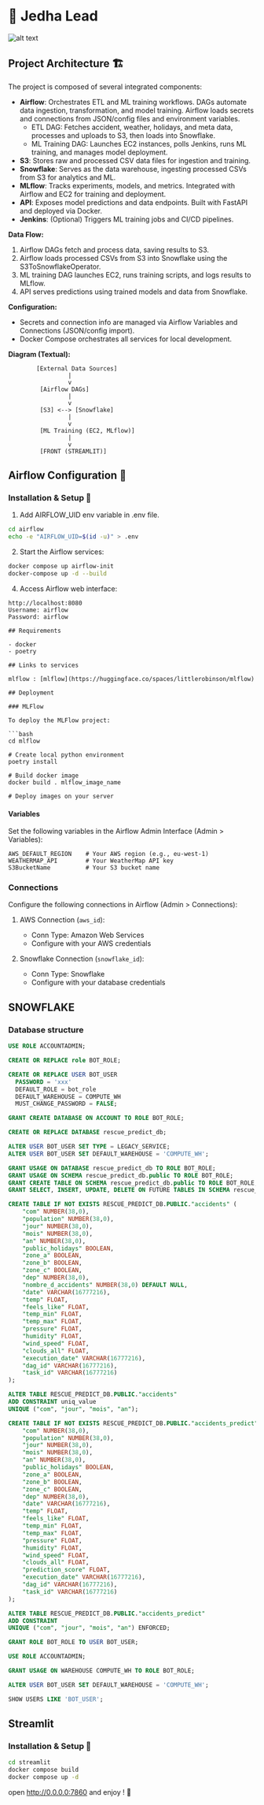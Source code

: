 # 🚀 Jedha Lead

![alt text](preview-ui.png)

## Project Architecture 🏗️

The project is composed of several integrated components:

- **Airflow**: Orchestrates ETL and ML training workflows. DAGs automate data ingestion, transformation, and model training. Airflow loads secrets and connections from JSON/config files and environment variables.
  - ETL DAG: Fetches accident, weather, holidays, and meta data, processes and uploads to S3, then loads into Snowflake.
  - ML Training DAG: Launches EC2 instances, polls Jenkins, runs ML training, and manages model deployment.
- **S3**: Stores raw and processed CSV data files for ingestion and training.
- **Snowflake**: Serves as the data warehouse, ingesting processed CSVs from S3 for analytics and ML.
- **MLflow**: Tracks experiments, models, and metrics. Integrated with Airflow and EC2 for training and deployment.
- **API**: Exposes model predictions and data endpoints. Built with FastAPI and deployed via Docker.
- **Jenkins**: (Optional) Triggers ML training jobs and CI/CD pipelines.

**Data Flow:**

1. Airflow DAGs fetch and process data, saving results to S3.
2. Airflow loads processed CSVs from S3 into Snowflake using the S3ToSnowflakeOperator.
3. ML training DAG launches EC2, runs training scripts, and logs results to MLflow.
4. API serves predictions using trained models and data from Snowflake.

**Configuration:**

- Secrets and connection info are managed via Airflow Variables and Connections (JSON/config import).
- Docker Compose orchestrates all services for local development.

**Diagram (Textual):**

```
        [External Data Sources]
                 |
                 v
         [Airflow DAGs]
                 |
                 v
         [S3] <--> [Snowflake]
                 |
                 v
         [ML Training (EC2, MLflow)]
                 |
                 v
         [FRONT (STREAMLIT)]
```

## Airflow Configuration 🔐

### Installation & Setup 🚀

1. Add AIRFLOW_UID env variable in .env file.

```bash
cd airflow
echo -e "AIRFLOW_UID=$(id -u)" > .env
```

2. Start the Airflow services:

```bash
docker compose up airflow-init
docker-compose up -d --build
```

4. Access Airflow web interface:

````
http://localhost:8080
Username: airflow
Password: airflow

## Requirements

- docker
- poetry

## Links to services

mlflow : [mlflow](https://huggingface.co/spaces/littlerobinson/mlflow)

## Deployment

### MLFlow

To deploy the MLFlow project:

```bash
cd mlflow

# Create local python environment
poetry install

# Build docker image
docker build . mlflow_image_name

# Deploy images on your server
````

#### Variables

Set the following variables in the Airflow Admin Interface (Admin > Variables):

```
AWS_DEFAULT_REGION    # Your AWS region (e.g., eu-west-1)
WEATHERMAP_API        # Your WeatherMap API key
S3BucketName          # Your S3 bucket name
```

### Connections

Configure the following connections in Airflow (Admin > Connections):

1. AWS Connection (`aws_id`):

   - Conn Type: Amazon Web Services
   - Configure with your AWS credentials

2. Snowflake Connection (`snowflake_id`):
   - Conn Type: Snowflake
   - Configure with your database credentials

## SNOWFLAKE

### Database structure

```sql
USE ROLE ACCOUNTADMIN;

CREATE OR REPLACE role BOT_ROLE;

CREATE OR REPLACE USER BOT_USER
  PASSWORD = 'xxx'
  DEFAULT_ROLE = bot_role
  DEFAULT_WAREHOUSE = COMPUTE_WH
  MUST_CHANGE_PASSWORD = FALSE;

GRANT CREATE DATABASE ON ACCOUNT TO ROLE BOT_ROLE;

CREATE OR REPLACE DATABASE rescue_predict_db;

ALTER USER BOT_USER SET TYPE = LEGACY_SERVICE;
ALTER USER BOT_USER SET DEFAULT_WAREHOUSE = 'COMPUTE_WH';

GRANT USAGE ON DATABASE rescue_predict_db TO ROLE BOT_ROLE;
GRANT USAGE ON SCHEMA rescue_predict_db.public TO ROLE BOT_ROLE;
GRANT CREATE TABLE ON SCHEMA rescue_predict_db.public TO ROLE BOT_ROLE;
GRANT SELECT, INSERT, UPDATE, DELETE ON FUTURE TABLES IN SCHEMA rescue_predict_db.public TO ROLE BOT_ROLE;

CREATE TABLE IF NOT EXISTS RESCUE_PREDICT_DB.PUBLIC."accidents" (
    "com" NUMBER(38,0),
    "population" NUMBER(38,0),
    "jour" NUMBER(38,0),
    "mois" NUMBER(38,0),
    "an" NUMBER(38,0),
    "public_holidays" BOOLEAN,
    "zone_a" BOOLEAN,
    "zone_b" BOOLEAN,
    "zone_c" BOOLEAN,
    "dep" NUMBER(38,0),
    "nombre_d_accidents" NUMBER(38,0) DEFAULT NULL,
    "date" VARCHAR(16777216),
    "temp" FLOAT,
    "feels_like" FLOAT,
    "temp_min" FLOAT,
    "temp_max" FLOAT,
    "pressure" FLOAT,
    "humidity" FLOAT,
    "wind_speed" FLOAT,
    "clouds_all" FLOAT,
    "execution_date" VARCHAR(16777216),
    "dag_id" VARCHAR(16777216),
    "task_id" VARCHAR(16777216)
);

ALTER TABLE RESCUE_PREDICT_DB.PUBLIC."accidents"
ADD CONSTRAINT uniq_value
UNIQUE ("com", "jour", "mois", "an");

CREATE TABLE IF NOT EXISTS RESCUE_PREDICT_DB.PUBLIC."accidents_predict" (
    "com" NUMBER(38,0),
    "population" NUMBER(38,0),
    "jour" NUMBER(38,0),
    "mois" NUMBER(38,0),
    "an" NUMBER(38,0),
    "public_holidays" BOOLEAN,
    "zone_a" BOOLEAN,
    "zone_b" BOOLEAN,
    "zone_c" BOOLEAN,
    "dep" NUMBER(38,0),
    "date" VARCHAR(16777216),
    "temp" FLOAT,
    "feels_like" FLOAT,
    "temp_min" FLOAT,
    "temp_max" FLOAT,
    "pressure" FLOAT,
    "humidity" FLOAT,
    "wind_speed" FLOAT,
    "clouds_all" FLOAT,
    "prediction_score" FLOAT,
    "execution_date" VARCHAR(16777216),
    "dag_id" VARCHAR(16777216),
    "task_id" VARCHAR(16777216)
);

ALTER TABLE RESCUE_PREDICT_DB.PUBLIC."accidents_predict"
ADD CONSTRAINT
UNIQUE ("com", "jour", "mois", "an") ENFORCED;

GRANT ROLE BOT_ROLE TO USER BOT_USER;

USE ROLE ACCOUNTADMIN;

GRANT USAGE ON WAREHOUSE COMPUTE_WH TO ROLE BOT_ROLE;

ALTER USER BOT_USER SET DEFAULT_WAREHOUSE = 'COMPUTE_WH';

SHOW USERS LIKE 'BOT_USER';

```

## Streamlit

### Installation & Setup 🚀

```bash
cd streamlit
docker compose build
docker compose up -d
```

open http://0.0.0.0:7860 and enjoy ! 🚀
